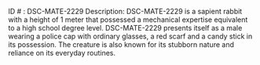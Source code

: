 ID # : DSC-MATE-2229
Description: DSC-MATE-2229 is a sapient rabbit with a height of 1 meter that possessed a mechanical expertise equivalent to a high school degree level. DSC-MATE-2229 presents itself as a male wearing a police cap with ordinary glasses, a red scarf and a candy stick in its possession. The creature is also known for its stubborn nature and reliance on its everyday routines.